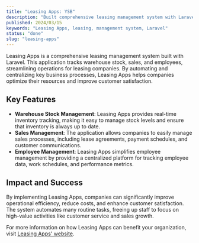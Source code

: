 ```yaml
---
title: "Leasing Apps: YSB"
description: "Built comprehensive leasing management system with Laravel. Tracks warehouse stock, sales, and employees, streamlining operations."
published: 2024/03/15
keywords: "Leasing Apps, leasing, management system, Laravel"
status: "done"
slug: "leasing-apps"
---
```


Leasing Apps is a comprehensive leasing management system built with Laravel. This application tracks warehouse stock, sales, and employees, streamlining operations for leasing companies. By automating and centralizing key business processes, Leasing Apps helps companies optimize their resources and improve customer satisfaction.

## Key Features

-   **Warehouse Stock Management**: Leasing Apps provides real-time inventory tracking, making it easy to manage stock levels and ensure that inventory is always up to date.
-   **Sales Management**: The application allows companies to easily manage sales processes, including lease agreements, payment schedules, and customer communications.
-   **Employee Management**: Leasing Apps simplifies employee management by providing a centralized platform for tracking employee data, work schedules, and performance metrics.

## Impact and Success

By implementing Leasing Apps, companies can significantly improve operational efficiency, reduce costs, and enhance customer satisfaction. The system automates many routine tasks, freeing up staff to focus on high-value activities like customer service and sales growth.

For more information on how Leasing Apps can benefit your organization, visit [Leasing Apps' website](https://yuro-system.com).
